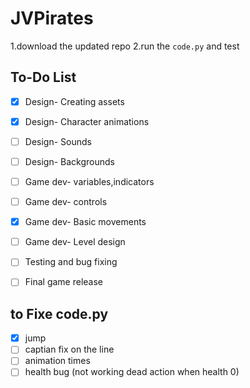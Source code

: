 # JVPirates

1.download the updated repo 
2.run the `code.py` and test 

## To-Do List

- [x] Design- Creating assets
- [x] Design- Character animations
- [ ] Design- Sounds
- [ ] Design- Backgrounds
- [ ] Game dev- variables,indicators
- [ ] Game dev- controls
- [x] Game dev- Basic movements
- [ ] Game dev- Level design 
- [ ] Testing and bug fixing
- [ ] Final game release


## to Fixe code.py
- [x] jump
- [ ] captian fix on the line
- [ ] animation times
- [ ] health bug (not working dead action when health 0)

